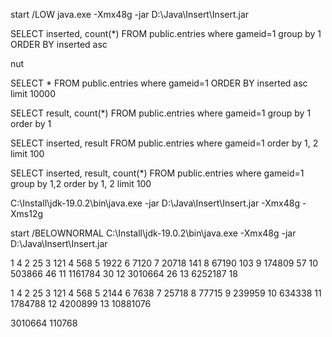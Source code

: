 
start /LOW java.exe -Xmx48g -jar D:\Java\Insert\Insert.jar

SELECT inserted, count(*) FROM public.entries where gameid=1
group by 1 ORDER BY inserted asc

nut

SELECT * FROM public.entries where gameid=1
ORDER BY inserted asc limit 10000

SELECT result, count(*) FROM public.entries where gameid=1
group by 1 order by 1

SELECT inserted, result FROM public.entries where gameid=1
order by 1, 2
limit 100

SELECT inserted, result, count(*) FROM public.entries where gameid=1
group by 1,2
order by 1, 2
limit 100

C:\Install\jdk-19.0.2\bin\java.exe -jar D:\Java\Insert\Insert.jar -Xmx48g -Xms12g

start /BELOWNORMAL C:\Install\jdk-19.0.2\bin\java.exe -Xmx48g -jar D:\Java\Insert\Insert.jar

1 4
2 25
3 121
4 568
5 1922
6 7120
7 20718    141
8 67190    103
9 174809    57
10 503866   46
11 1161784  30
12 3010664  26
13 6252187  18

1 4
2 25
3 121
4 568
5 2144
6 7638
7 25718
8 77715
9 239959
10 634338
11 1784788
12 4200899
13 10881076


3010664
110768